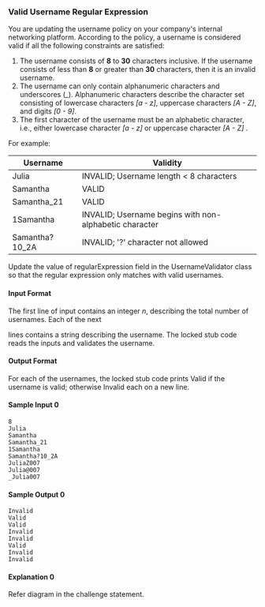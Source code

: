 ### Valid Username Regular Expression

You are updating the username policy on your company's internal networking platform. According to the policy, a username
is considered valid if all the following constraints are satisfied:

1. The username consists of **8** to **30** characters inclusive. If the username consists of less than **8** or greater
   than **30** characters, then it is an invalid username.
2. The username can only contain alphanumeric characters and underscores (_). Alphanumeric characters describe the
   character set consisting of lowercase characters *[a - z]*, uppercase characters *[A - Z]*, and digits *[0 - 9]*.
3. The first character of the username must be an alphabetic character, i.e., either lowercase character *[a - z]*
   or uppercase character *[A - Z]*   .

For example:

| Username       | Validity                                               |
|----------------|--------------------------------------------------------|
| Julia          | INVALID; Username length < 8 characters                |
| Samantha       | VALID                                                  |
| Samantha_21    | VALID                                                  |
| 1Samantha      | INVALID; Username begins with non-alphabetic character |
| Samantha?10_2A | INVALID; '?' character not allowed                     |

Update the value of regularExpression field in the UsernameValidator class so that the regular expression only matches
with valid usernames.

#### Input Format

The first line of input contains an integer *n*, describing the total number of usernames. Each of the next

lines contains a string describing the username. The locked stub code reads the inputs and validates the username.

#### Output Format

For each of the usernames, the locked stub code prints Valid if the username is valid; otherwise Invalid each on a new
line.

#### Sample Input 0

```
8
Julia
Samantha
Samantha_21
1Samantha
Samantha?10_2A
JuliaZ007
Julia@007
_Julia007
```

#### Sample Output 0

```
Invalid
Valid
Valid
Invalid
Invalid
Valid
Invalid
Invalid
```

#### Explanation 0

Refer diagram in the challenge statement. 

